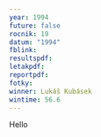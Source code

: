 ```yaml
---
year: 1994
future: false
rocnik: 19
datum: "1994"
fblink: 
resultspdf: 
letakpdf: 
reportpdf: 
fotky: 
winner: Lukáš Kubásek
wintime: 56.6
---
```

Hello